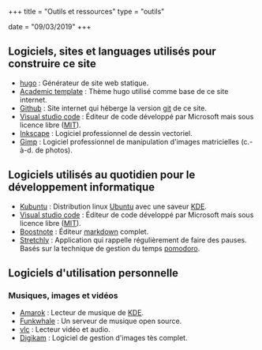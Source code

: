 +++
title = "Outils et ressources"
type = "outils"

date = "09/03/2019"
+++

## Logiciels, sites et languages utilisés pour construire ce site

* [hugo](https://gohugo.io/) : Générateur de site web statique.
* [Academic template](https://sourcethemes.com/academic/) : Thème hugo utilisé comme base de ce site internet.
* [Github](https://github.com/) : Site internet qui héberge la version [git](https://git-scm.com/) de ce site.
* [Visual studio code](https://code.visualstudio.com/) : Éditeur de code développé par Microsoft mais sous licence libre ([MIT](https://fr.wikipedia.org/wiki/Licence_MIT)).
* [Inkscape](https://inkscape.org/fr/) : Logiciel professionnel de dessin vectoriel.
* [Gimp](https://www.gimp.org/fr/) : Logiciel professionnel de manipulation d'images matricielles (c.-à-d. de photos).


## Logiciels utilisés au quotidien pour le développement informatique

* [Kubuntu](https://kubuntu.org/) : Distribution linux [Ubuntu](https://www.ubuntu.com/) avec une saveur [KDE](https://kde.org/).
* [Visual studio code](https://code.visualstudio.com/) : Éditeur de code développé par Microsoft mais sous licence libre ([MIT](https://fr.wikipedia.org/wiki/Licence_MIT)).
* [Boostnote](https://boostnote.io/) : Éditeur [markdown](https://fr.wikipedia.org/wiki/Markdown) complet.
* [Stretchly](https://hovancik.net/stretchly/) : Application qui rappelle régulièrement de faire des pauses. Basés sur la technique de gestion du temps [pomodoro](https://fr.wikipedia.org/wiki/Technique_Pomodoro).


## Logiciels d'utilisation personnelle 

### Musiques, images et vidéos

* [Amarok](https://amarok.kde.org/fr) : Lecteur de musique de [KDE](https://kde.org/).
* [Funkwhale](https://funkwhale.audio/) : Un serveur de musique open source. 
* [vlc](https://www.videolan.org/index.fr.html) : Lecteur vidéo et audio.
* [Digikam](https://www.digikam.org/) : Logiciel de gestion d'images tès complet.



<!-- 
<sup id="a1">[1](#f1)</sup>


<p class="footnote">
<span  id="f1"> 1. Par ex. j'utilise un écran Eizo, des ordinateurs sous linux assemblés en France et facilement modifiables, et un téléphone sous lineageOS (permet de s'affranchir de google avec un smartphone). </span> <a href="#a1">[↩]</a>
</br>
</p> -->
